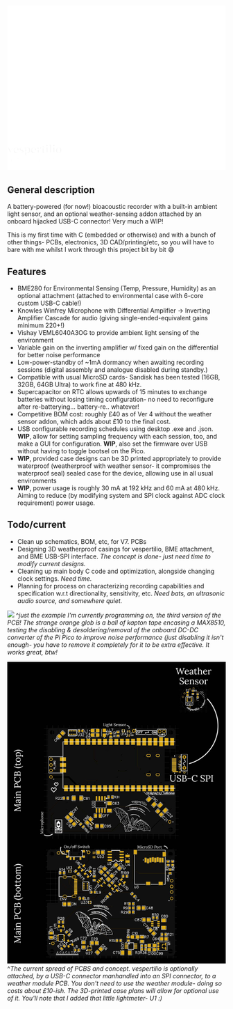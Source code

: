 ![](https://github.com/callous4567/Batcorder/blob/main/design_bat.png)

## General description 
A battery-powered (for now!) bioacoustic recorder with a built-in ambient light sensor, and an optional weather-sensing addon attached by an onboard hijacked USB-C connector! Very much a WIP!

This is my first time with C (embedded or otherwise) and with a bunch of other things- PCBs, electronics, 3D CAD/printing/etc, so you will have to bare with me whilst I work through this project bit by bit 😅

## Features 
- BME280 for Environmental Sensing (Temp, Pressure, Humidity) as an optional attachment (attached to environmental case with 6-core custom USB-C cable!) 
- Knowles Winfrey Microphone with Differential Amplifier -> Inverting Amplifier Cascade for audio (giving single-ended-equivalent gains minimum 220+!)
- Vishay VEML6040A3OG to provide ambient light sensing of the environment
- Variable gain on the inverting amplifier w/ fixed gain on the differential for better noise performance 
- Low-power-standby of ~1mA dormancy when awaiting recording sessions (digital assembly and analogue disabled during standby.)
- Compatible with usual MicroSD cards- Sandisk has been tested (16GB, 32GB, 64GB Ultra) to work fine at 480 kHz.
- Supercapacitor on RTC allows upwards of 15 minutes to exchange batteries without losing timing configuration- no need to reconfigure after re-batterying... battery-re.. whatever!
- Competitive BOM cost: roughly £40 as of Ver 4 without the weather sensor addon, which adds about £10 to the final cost.
- USB configurable recording schedules using desktop .exe and .json. **WIP**, allow for setting sampling frequency with each session, too, and make a GUI for configuration. **WIP**, also set the firmware over USB without having to toggle bootsel on the Pico. 
- **WIP**, provided case designs can be 3D printed appropriately to provide waterproof (weatherproof with weather sensor- it compromises the waterproof seal) sealed case for the device, allowing use in all usual environments 
- **WIP**, power usage is roughly 30 mA at 192 kHz and 60 mA at 480 kHz. Aiming to reduce (by modifying system and SPI clock against ADC clock requirement) power usage.


## Todo/current
- Clean up schematics, BOM, etc, for V7. PCBs 
- Designing 3D weatherproof casings for vespertilio, BME attachment, and BME USB-SPI interface. *The concept is done- just need time to modify current designs.*
- Cleaning up main body C code and optimization, alongside changing clock settings. *Need time.*
- Planning for process on characterizing recording capabilities and specification w.r.t directionality, sensitivity, etc. *Need bats, an ultrasonic audio source, and somewhere quiet.*



![](https://github.com/callous4567/Batcorder/blob/main/VER_3_EX.jpg)
^*just the example I'm currently programming on, the third version of the PCB! The strange orange glob is a ball of kapton tape encasing a MAX8510, testing the disabling & desoldering/removal of the onboard DC-DC converter of the Pi Pico to improve noise performance (just disabling it isn't enough- you have to remove it completely for it to be extra effective. It works great, btw!*



![](https://github.com/callous4567/vespertilio/blob/main/current_pcbs.jpg)
^*The current spread of PCBS and concept. vespertilio is optionally attached, by a USB-C connector manhandled into an SPI connector, to a weather module PCB.
You don't need to use the weather module- doing so costs about £10-ish. The 3D-printed case plans will allow for optional use of it. You'll note that I added that little lightmeter- U1 :)*


